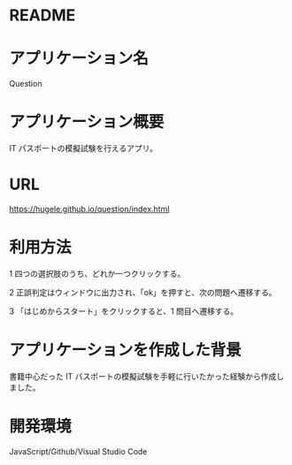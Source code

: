 # README

# アプリケーション名

Question

# アプリケーション概要

IT パスポートの模擬試験を行えるアプリ。

# URL

https://hugele.github.io/question/index.html

# 利用方法

1 四つの選択肢のうち、どれか一つクリックする。

2 正誤判定はウィンドウに出力され、「ok」を押すと、次の問題へ遷移する。

3 「はじめからスタート」をクリックすると、1 問目へ遷移する。

# アプリケーションを作成した背景

書籍中心だった IT パスポートの模擬試験を手軽に行いたかった経験から作成しました。

# 開発環境

JavaScript/Github/Visual Studio Code
